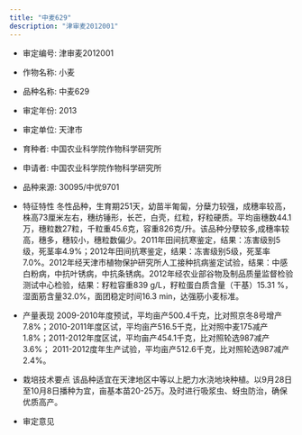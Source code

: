 ```yaml
---
title: "中麦629"
description: "津审麦2012001"
---
```

* 审定编号:  津审麦2012001

*  作物名称:  小麦

*  品种名称:  中麦629

*  审定年份:  2013

*  审定单位:  天津市

* 育种者:  中国农业科学院作物科学研究所

*  申请者:  中国农业科学院作物科学研究所

*  品种来源:  30095/中优9701

*  特征特性
冬性品种，生育期251天，幼苗半匍匐，分蘖力较强，成穗率较高，株高73厘米左右，穗纺锤形，长芒，白壳，红粒，籽粒硬质。平均亩穗数44.1万，穗粒数27粒，千粒重45.6克，容重826克/升。该品种分孽较多,成穗率较高，穗多，穗较小，穗粒数偏少。2011年田间抗寒鉴定，结果：冻害级别5级，死茎率4.9%；2012年田间抗寒鉴定，结果：冻害级别5级，死茎率7.0%。2012年经天津市植物保护研究所人工接种抗病鉴定试验，结果：中感白粉病，中抗叶锈病，中抗条锈病。2012年经农业部谷物及制品质量监督检验测试中心检验，结果：籽粒容重839 g/L，籽粒蛋白质含量（干基）15.31 %，湿面筋含量32.0%，面团稳定时间16.3 min，达强筋小麦标准。

*  产量表现
2009-2010年度预试，平均亩产500.4千克，比对照京冬8号增产7.8%；2010-2011年度区试，平均亩产516.5千克，比对照中麦175减产1.8%；2011-2012年度区试，平均亩产454.1千克，比对照轮选987减产3.6%； 2011-2012度年生产试验，平均亩产512.6千克，比对照轮选987减产2.4%。

*  栽培技术要点
该品种适宜在天津地区中等以上肥力水浇地块种植。以9月28日至10月8日播种为宜，亩基本苗20-25万。及时进行吸浆虫、蚜虫防治，确保优质高产。

*  审定意见

